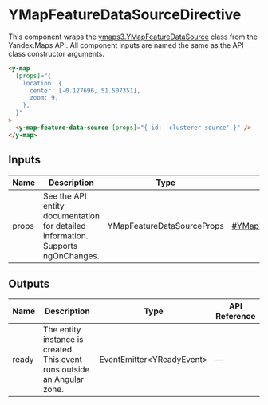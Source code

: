 # YMapFeatureDataSourceDirective


This component wraps the [ymaps3.YMapFeatureDataSource](https://yandex.ru/dev/jsapi30/doc/ru/ref/#class-ymapfeaturedatasource) class from the Yandex.Maps API.
All component inputs are named the same as the API class constructor arguments.

```html
<y-map
  [props]="{
    location: {
      center: [-0.127696, 51.507351],
      zoom: 9,
    },
  }"
>
  <y-map-feature-data-source [props]="{ id: 'clusterer-source' }" />
</y-map>
```




## Inputs
| Name  | Description                                                                          | Type                       | API Reference                                                                                       |
| ----- | ------------------------------------------------------------------------------------ | -------------------------- | --------------------------------------------------------------------------------------------------- |
| props |   See the API entity documentation for detailed information. Supports ngOnChanges.   | YMapFeatureDataSourceProps | [#YMapFeatureDataSourceProps](https://yandex.ru/dev/jsapi30/doc/ru/ref/#YMapFeatureDataSourceProps) |

## Outputs
| Name  | Description                                                                 | Type                                             | API Reference |
| ----- | --------------------------------------------------------------------------- | ------------------------------------------------ | ------------- |
| ready |   The entity instance is created. This event runs outside an Angular zone.  | EventEmitter<YReadyEvent<YMapFeatureDataSource>> | —             |